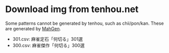 Download img from tenhou.net
===

Some patterns cannot be generated by tenhou, such as chii/pon/kan. These are generated by [MahGen](https://github.com/eric200203/mahgen).

- 301.csv: 麻雀定石「何切る」301選
- 300.csv: 麻雀傑作「何切る」300選
